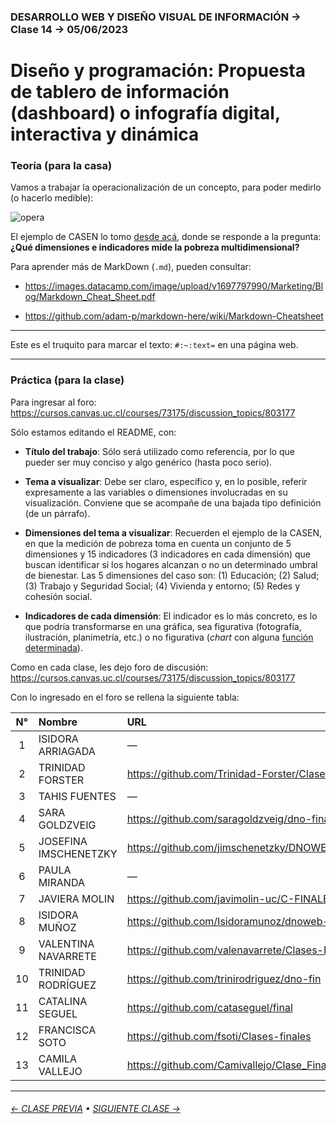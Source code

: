 ### DESARROLLO WEB Y DISEÑO VISUAL DE INFORMACIÓN → Clase 14 → 05/06/2023

# Diseño y programación: Propuesta de tablero de información (dashboard) o infografía digital, interactiva y dinámica

### Teoría (para la casa)

Vamos a trabajar la operacionalización de un concepto, para poder medirlo (o hacerlo medible):

![opera](https://github.com/profesorfaco/dno097-2024/assets/7999767/96f5bceb-5e9a-4603-8370-731071342139)

El ejemplo de CASEN lo tomo [desde acá](https://observatorio.ministeriodesarrollosocial.gob.cl/preguntas-frecuentes), donde se responde a la pregunta: **¿Qué dimensiones e indicadores mide la pobreza multidimensional?**

Para aprender más de MarkDown (`.md`), pueden consultar: 

- https://images.datacamp.com/image/upload/v1697797990/Marketing/Blog/Markdown_Cheat_Sheet.pdf

- https://github.com/adam-p/markdown-here/wiki/Markdown-Cheatsheet

- - - - - - - 

Este es el truquito para marcar el texto: `#:~:text=` en una página web.

- - - - - - - - - - - - - - 

### Práctica (para la clase)

Para ingresar al foro: https://cursos.canvas.uc.cl/courses/73175/discussion_topics/803177

Sólo estamos editando el README, con: 

- **Título del trabajo**: Sólo será utilizado como referencia, por lo que pueder ser muy conciso y algo genérico (hasta poco serio).
  
- **Tema a visualizar**: Debe ser claro, específico y, en lo posible, referir expresamente a las variables o dimensiones involucradas en su visualización. Conviene que se acompañe de una bajada tipo definición (de un párrafo).

- **Dimensiones del tema a visualizar**: Recuerden el ejemplo de la CASEN, en que la medición de pobreza toma en cuenta un conjunto de 5 dimensiones y 15 indicadores (3 indicadores en cada dimensión) que buscan identificar si los hogares alcanzan o no un determinado umbral de bienestar. Las 5 dimensiones del caso son: (1) Educación; (2) Salud; (3) Trabajo y Seguridad Social; (4) Vivienda y entorno; (5) Redes y cohesión social.

- **Indicadores de cada dimensión**: El indicador es lo más concreto, es lo que podría transformarse en una gráfica, sea figurativa (fotografía, ilustración, planimetría, etc.) o no figurativa (*chart* con alguna [función determinada](https://datavizcatalogue.com/ES/buscar.html)).

Como en cada clase, les dejo foro de discusión: https://cursos.canvas.uc.cl/courses/73175/discussion_topics/803177

Con lo ingresado en el foro se rellena la siguiente tabla:

| N° | Nombre | URL |
|:---------:|:------------------------------|:---------------------------|
| 1 | ISIDORA ARRIAGADA | — |
| 2 | TRINIDAD FORSTER | https://github.com/Trinidad-Forster/Clases_finales |
| 3 | TAHIS FUENTES | — |
| 4 | SARA GOLDZVEIG | https://github.com/saragoldzveig/dno-final |
| 5 | JOSEFINA IMSCHENETZKY | https://github.com/jimschenetzky/DNOWEB_PROYECTO |
| 6 | PAULA MIRANDA | — |
| 7 | JAVIERA MOLIN | https://github.com/javimolin-uc/C-FINALES |
| 8 | ISIDORA MUÑOZ | https://github.com/Isidoramunoz/dnoweb-fin |
| 9 | VALENTINA NAVARRETE | https://github.com/valenavarrete/Clases-Finales |
| 10 | TRINIDAD RODRÍGUEZ | https://github.com/trinirodriguez/dno-fin |
| 11 | CATALINA SEGUEL | https://github.com/cataseguel/final |
| 12 | FRANCISCA SOTO | https://github.com/fsoti/Clases-finales |
| 13 | CAMILA VALLEJO | https://github.com/Camivallejo/Clase_Final |

- - - - - - - 

###### [← CLASE PREVIA](https://github.com/profesorfaco/dno097-2024/tree/main/clase-13) • [SIGUIENTE CLASE →](https://github.com/profesorfaco/dno097-2024/tree/main/clase-15)

